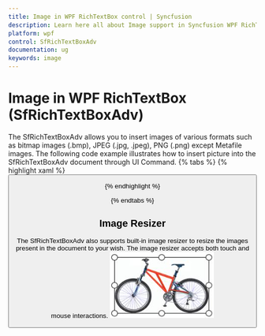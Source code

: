 ```yaml
---
title: Image in WPF RichTextBox control | Syncfusion
description: Learn here all about Image support in Syncfusion WPF RichTextBox (SfRichTextBoxAdv) control and more.
platform: wpf
control: SfRichTextBoxAdv
documentation: ug
keywords: image
---
```

# Image in WPF RichTextBox (SfRichTextBoxAdv)

The SfRichTextBoxAdv allows you to insert images of various formats such as bitmap images (.bmp), JPEG (.jpg, .jpeg), PNG (.png) except Metafile images.
The following code example illustrates how to insert picture into the SfRichTextBoxAdv document through UI Command.
{% tabs %}
{% highlight xaml %}
<Button Content="Insert Picture" Command="RichTextBoxAdv:SfRichTextBoxAdv.InsertPictureCommand" CommandTarget="{Binding ElementName=richTextBoxAdv}" />


{% endhighlight %}

{% endtabs %}

## Image Resizer

The SfRichTextBoxAdv also supports built-in image resizer to resize the images present in the document to your wish. The image resizer accepts both touch and mouse interactions.
![WPF RichTextBox with Image](Image_images/wpf-richtextbox-image.jpeg)

